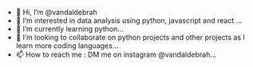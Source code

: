 - 👋 Hi, I’m @vandaldebrah
- 👀 I’m interested in data analysis using python, javascript and react ...
- 🌱 I’m currently learning python...
- 💞️ I’m looking to collaborate on python projects and other projects as I learn more coding languages...
- 📫 How to reach me : DM me on instagram @vandaldebrah...

<!---
vandaldebrah/vandaldebrah is a ✨ special ✨ repository because its `README.md` (this file) appears on your GitHub profile.
You can click the Preview link to take a look at your changes.
--->
